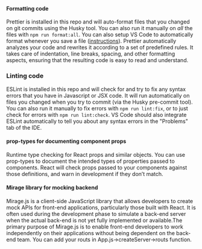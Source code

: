 #### Formatting code

Prettier is installed in this repo and will auto-format files that you changed on git commits using the Husky tool. You can also run it manually on _all_ the files with `npm run format:all`. You can also setup VS Code to automatically format whenever you save a file ([instructions](https://www.digitalocean.com/community/tutorials/how-to-format-code-with-prettier-in-visual-studio-code#step-2-formatting-code-on-save)).
Prettier automatically analyzes your code and rewrites it according to a set of predefined rules. It takes care of indentation, line breaks, spacing, and other formatting aspects, ensuring that the resulting code is easy to read and understand.

### Linting code
ESLint is installed in this repo and will check for and try to fix any syntax errors that you have in Javascript or JSX code. It will run automatically on files you changed when you try to commit (via the Husky pre-commit tool). You can also run it manually to fix errors with `npm run lint:fix`, or to just check for errors with `npm run lint:check`. VS Code should also integrate ESLint automatically to tell you about any syntax errors in the "Problems" tab of the IDE.

#### prop-types for documenting component props

Runtime type checking for React props and similar objects.
You can use prop-types to document the intended types of properties passed to components. React will check props passed to your components against those definitions, and warn in development if they don’t match.

#### Mirage library for mocking backend

Mirage.js is a client-side JavaScript library that allows developers to create mock APIs for front-end applications, particularly those built with React. It is often used during the development phase to simulate a back-end server when the actual back-end is not yet fully implemented or available.The primary purpose of Mirage.js is to enable front-end developers to work independently on their applications without being dependent on the back-end team.
You can add your routs in App.js->createServer->routs function.
